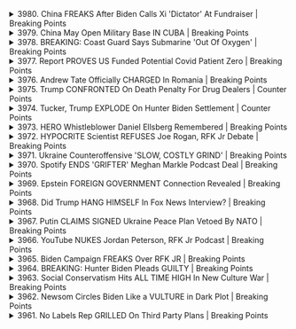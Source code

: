 <details>
<summary>3980. China FREAKS After Biden Calls Xi 'Dictator' At Fundraiser | Breaking Points</summary><br>

<a href="https://www.youtube.com/watch?v=ZK6aq119LM4" target="_blank">
    <img src="https://img.youtube.com/vi/ZK6aq119LM4/maxresdefault.jpg" 
        alt="[Youtube]" width="200">
</a>

# China FREAKS After Biden Calls Xi 'Dictator' At Fundraiser | Breaking Points


</details>

<details>
<summary>3979. China May Open Military Base IN CUBA | Breaking Points</summary><br>

<a href="https://www.youtube.com/watch?v=TqTimQjRmVc" target="_blank">
    <img src="https://img.youtube.com/vi/TqTimQjRmVc/maxresdefault.jpg" 
        alt="[Youtube]" width="200">
</a>

# China May Open Military Base IN CUBA | Breaking Points


</details>

<details>
<summary>3978. BREAKING: Coast Guard Says Submarine 'Out Of Oxygen' | Breaking Points</summary><br>

<a href="https://www.youtube.com/watch?v=J-HSpJqfxgs" target="_blank">
    <img src="https://img.youtube.com/vi/J-HSpJqfxgs/maxresdefault.jpg" 
        alt="[Youtube]" width="200">
</a>

# BREAKING: Coast Guard Says Submarine 'Out Of Oxygen' | Breaking Points


</details>

<details>
<summary>3977. Report PROVES US Funded Potential Covid Patient Zero | Breaking Points</summary><br>

<a href="https://www.youtube.com/watch?v=UXJVGyxRLx8" target="_blank">
    <img src="https://img.youtube.com/vi/UXJVGyxRLx8/maxresdefault.jpg" 
        alt="[Youtube]" width="200">
</a>

# Report PROVES US Funded Potential Covid Patient Zero | Breaking Points


</details>

<details>
<summary>3976. Andrew Tate Officially CHARGED In Romania | Breaking Points</summary><br>

<a href="https://www.youtube.com/watch?v=MFLCkmFyAiw" target="_blank">
    <img src="https://img.youtube.com/vi/MFLCkmFyAiw/maxresdefault.jpg" 
        alt="[Youtube]" width="200">
</a>

# Andrew Tate Officially CHARGED In Romania | Breaking Points


</details>

<details>
<summary>3975. Trump CONFRONTED On Death Penalty For Drug Dealers | Counter Points</summary><br>

<a href="https://www.youtube.com/watch?v=J1NdiveJ3JM" target="_blank">
    <img src="https://img.youtube.com/vi/J1NdiveJ3JM/maxresdefault.jpg" 
        alt="[Youtube]" width="200">
</a>

# Trump CONFRONTED On Death Penalty For Drug Dealers | Counter Points


</details>

<details>
<summary>3974. Tucker, Trump EXPLODE On Hunter Biden Settlement | Counter Points</summary><br>

<a href="https://www.youtube.com/watch?v=Bu-InbpE13o" target="_blank">
    <img src="https://img.youtube.com/vi/Bu-InbpE13o/maxresdefault.jpg" 
        alt="[Youtube]" width="200">
</a>

# Tucker, Trump EXPLODE On Hunter Biden Settlement | Counter Points


</details>

<details>
<summary>3973. HERO Whistleblower Daniel Ellsberg Remembered | Breaking Points</summary><br>

<a href="https://www.youtube.com/watch?v=cTNakTcg1ic" target="_blank">
    <img src="https://img.youtube.com/vi/cTNakTcg1ic/maxresdefault.jpg" 
        alt="[Youtube]" width="200">
</a>

# HERO Whistleblower Daniel Ellsberg Remembered | Breaking Points


</details>

<details>
<summary>3972. HYPOCRITE Scientist REFUSES Joe Rogan, RFK Jr Debate | Breaking Points</summary><br>

<a href="https://www.youtube.com/watch?v=NI5nG5n6pCE" target="_blank">
    <img src="https://img.youtube.com/vi/NI5nG5n6pCE/maxresdefault.jpg" 
        alt="[Youtube]" width="200">
</a>

# HYPOCRITE Scientist REFUSES Joe Rogan, RFK Jr Debate | Breaking Points


</details>

<details>
<summary>3971. Ukraine Counteroffensive 'SLOW, COSTLY GRIND' | Breaking Points</summary><br>

<a href="https://www.youtube.com/watch?v=q5h34vK3BpI" target="_blank">
    <img src="https://img.youtube.com/vi/q5h34vK3BpI/maxresdefault.jpg" 
        alt="[Youtube]" width="200">
</a>

# Ukraine Counteroffensive 'SLOW, COSTLY GRIND' | Breaking Points


</details>

<details>
<summary>3970. Spotify ENDS 'GRIFTER' Meghan Markle Podcast Deal | Breaking Points</summary><br>

<a href="https://www.youtube.com/watch?v=infgHVfHuZU" target="_blank">
    <img src="https://img.youtube.com/vi/infgHVfHuZU/maxresdefault.jpg" 
        alt="[Youtube]" width="200">
</a>

# Spotify ENDS 'GRIFTER' Meghan Markle Podcast Deal | Breaking Points


</details>

<details>
<summary>3969. Epstein FOREIGN GOVERNMENT Connection Revealed | Breaking Points</summary><br>

<a href="https://www.youtube.com/watch?v=QoXNZGxIfI4" target="_blank">
    <img src="https://img.youtube.com/vi/QoXNZGxIfI4/maxresdefault.jpg" 
        alt="[Youtube]" width="200">
</a>

# Epstein FOREIGN GOVERNMENT Connection Revealed | Breaking Points


</details>

<details>
<summary>3968. Did Trump HANG HIMSELF In Fox News Interview? | Breaking Points</summary><br>

<a href="https://www.youtube.com/watch?v=izY-8aP50rs" target="_blank">
    <img src="https://img.youtube.com/vi/izY-8aP50rs/maxresdefault.jpg" 
        alt="[Youtube]" width="200">
</a>

# Did Trump HANG HIMSELF In Fox News Interview? | Breaking Points


</details>

<details>
<summary>3967. Putin CLAIMS SIGNED Ukraine Peace Plan Vetoed By NATO | Breaking Points</summary><br>

<a href="https://www.youtube.com/watch?v=ir3JYDkvyzs" target="_blank">
    <img src="https://img.youtube.com/vi/ir3JYDkvyzs/maxresdefault.jpg" 
        alt="[Youtube]" width="200">
</a>

# Putin CLAIMS SIGNED Ukraine Peace Plan Vetoed By NATO | Breaking Points


</details>

<details>
<summary>3966. YouTube NUKES Jordan Peterson, RFK Jr Podcast | Breaking Points</summary><br>

<a href="https://www.youtube.com/watch?v=rBnj1TSvO1Q" target="_blank">
    <img src="https://img.youtube.com/vi/rBnj1TSvO1Q/maxresdefault.jpg" 
        alt="[Youtube]" width="200">
</a>

# YouTube NUKES Jordan Peterson, RFK Jr Podcast | Breaking Points


</details>

<details>
<summary>3965. Biden Campaign FREAKS Over RFK JR | Breaking Points</summary><br>

<a href="https://www.youtube.com/watch?v=vE_cGjNAvIA" target="_blank">
    <img src="https://img.youtube.com/vi/vE_cGjNAvIA/maxresdefault.jpg" 
        alt="[Youtube]" width="200">
</a>

# Biden Campaign FREAKS Over RFK JR | Breaking Points


</details>

<details>
<summary>3964. BREAKING: Hunter Biden Pleads GUILTY | Breaking Points</summary><br>

<a href="https://www.youtube.com/watch?v=JuQp7uNxIsY" target="_blank">
    <img src="https://img.youtube.com/vi/JuQp7uNxIsY/maxresdefault.jpg" 
        alt="[Youtube]" width="200">
</a>

# BREAKING: Hunter Biden Pleads GUILTY | Breaking Points


</details>

<details>
<summary>3963. Social Conservatism Hits ALL TIME HIGH In New Culture War | Breaking Points</summary><br>

<a href="https://www.youtube.com/watch?v=I62VWVs1M9E" target="_blank">
    <img src="https://img.youtube.com/vi/I62VWVs1M9E/maxresdefault.jpg" 
        alt="[Youtube]" width="200">
</a>

# Social Conservatism Hits ALL TIME HIGH In New Culture War | Breaking Points


</details>

<details>
<summary>3962. Newsom Circles Biden Like a VULTURE in Dark Plot | Breaking Points</summary><br>

<a href="https://www.youtube.com/watch?v=MN0vvJdtOvU" target="_blank">
    <img src="https://img.youtube.com/vi/MN0vvJdtOvU/maxresdefault.jpg" 
        alt="[Youtube]" width="200">
</a>

# Newsom Circles Biden Like a VULTURE in Dark Plot | Breaking Points


</details>

<details>
<summary>3961. No Labels Rep GRILLED On Third Party Plans | Breaking Points</summary><br>

<a href="https://www.youtube.com/watch?v=lM7B3AmO7z0" target="_blank">
    <img src="https://img.youtube.com/vi/lM7B3AmO7z0/maxresdefault.jpg" 
        alt="[Youtube]" width="200">
</a>

# No Labels Rep GRILLED On Third Party Plans | Breaking Points


</details>

